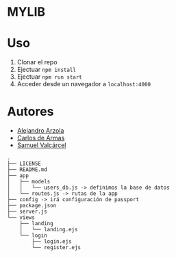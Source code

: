 # MYLIB

# Uso

1. Clonar el repo
2. Ejectuar `npm install`
3. Ejectuar `npm run start`
4. Acceder desde un navegador a `localhost:4000`

# Autores

* [Alejandro Arzola](http://aleag.github.io)
* [Carlos de Armas](http://alu0100816167.github.io)
* [Samuel Valcárcel](http://cosaca.github.io)

```
.
├── LICENSE
├── README.md
├── app
│   ├── models 
│   │   └── users_db.js -> definimos la base de datos
│   └── routes.js -> rutas de la app
├── config -> irá configuración de passport
├── package.json
├── server.js
└── views
    ├── landing
    │   └── landing.ejs
    └── login
        ├── login.ejs
        └── register.ejs
```